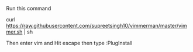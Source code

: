 Run this command 

curl https://raw.githubusercontent.com/supreetsingh10/vimmerman/master/vimmer.sh | sh 

Then enter vim and 
Hit escape then type 
:PlugInstall 
